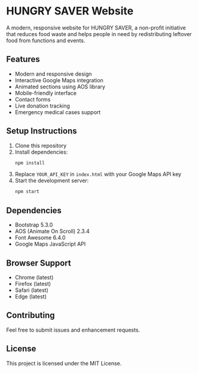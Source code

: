 # HUNGRY SAVER Website

A modern, responsive website for HUNGRY SAVER, a non-profit initiative that reduces food waste and helps people in need by redistributing leftover food from functions and events.

## Features

- Modern and responsive design
- Interactive Google Maps integration
- Animated sections using AOS library
- Mobile-friendly interface
- Contact forms
- Live donation tracking
- Emergency medical cases support

## Setup Instructions

1. Clone this repository
2. Install dependencies:
   ```bash
   npm install
   ```
3. Replace `YOUR_API_KEY` in `index.html` with your Google Maps API key
4. Start the development server:
   ```bash
   npm start
   ```

## Dependencies

- Bootstrap 5.3.0
- AOS (Animate On Scroll) 2.3.4
- Font Awesome 6.4.0
- Google Maps JavaScript API

## Browser Support

- Chrome (latest)
- Firefox (latest)
- Safari (latest)
- Edge (latest)

## Contributing

Feel free to submit issues and enhancement requests.

## License

This project is licensed under the MIT License.
